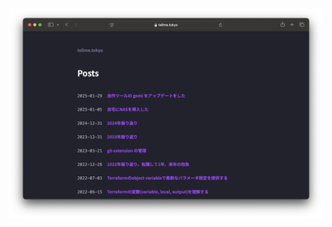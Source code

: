 <picture>
  <source media="(prefers-color-scheme: dark)" srcset="static/top-dark.png">
  <source media="(prefers-color-scheme: light)" srcset="static/top-light.png">
  <img alt="demo" src="static/top-dark.png">
</picture>
